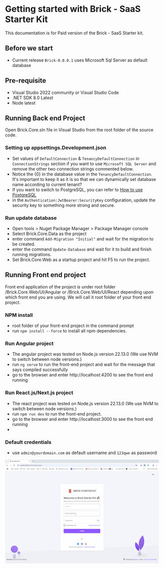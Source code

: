 # Getting started with Brick - SaaS Starter Kit 
This documentation is for Paid version of the Brick - SaaS Starter kit.

## Before we start
- Current release `Brick-0.0.0.1` uses Microsoft Sql Server as default database

## Pre-requisite
- Visual Studio 2022 community or Visual Studio Code
- .NET SDK 8.0 Latest
- Node latest

## Running Back end Project
Open Brick.Core.sln file in Visual Studio from the root folder of the source code.

### Setting up appsettings.Development.json
- Set values of `DefaultConnection` & `TenancyDefaultConnection` in `ConnectionStrings` section if you want to use `Microsoft SQL Server` and remove the other two connection strings commented below.
- Notice the {0} in the database value in the `TenancyDefaultConnection`. It's important to keep it as it is so that we can dynamically set database name according to current tenant? 
- If you want to switch to PostgreSQL, you can refer to [How to use PostgreSQL](./PostgreSQL.md)
- in the `Authentication:JwtBearer:SecurityKey` configuration, update the security key to something more strong and secure.

### Run update database
- Open tools > Nuget Package Manager > Package Manager console
- Select Brick.Core.Data as the project
- enter command `Add-Migration "Initial"` and wait for the migration to be created.
- enter the command `Update-Database` and wait for it to build and finish running migrations.
- Set Brick.Core.Web as a startup project and hit F5 to run the project.

## Running Front end project
Front end application of the project is under root folder /Brick.Core.Web/UI/Angular or /Brick.Core.Web/UI/React depending upon which front end you are using. We will call it root folder of your front end project. 

### NPM install 
- root folder of your front-end project in the command prompt 
- run `npm install --force` to install all npm dependencies.

### Run Angular project 
- The angular project was tested on Node.js version 22.13.0 (We use NVM to switch between node versions.)
- run `ng serve` to run the front-end project and wait for the message that says compiled successfully
- go to the browser and enter http://localhost:4200 to see the front end running 

### Run React.js/Next.js project 
- The react project was tested on Node.js version 22.13.0 (We use NVM to switch between node versions.)
- run `npm run dev` to run the front-end project.
- go to the browser and enter http://localhost:3000 to see the front end running 
- 
### Default credentials
- use `admin@yourdomain.com` as default username and `123qwe` as password

![Login](/images/1-login.gif "Login")